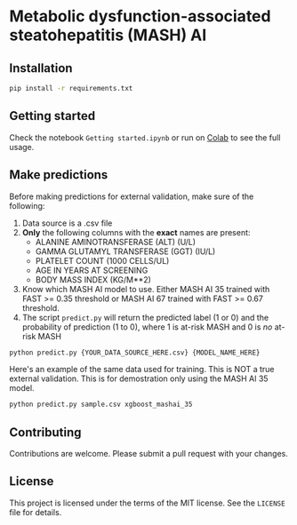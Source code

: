 # Metabolic dysfunction-associated steatohepatitis (MASH) AI

## Installation
```bash
pip install -r requirements.txt
```

## Getting started
Check the notebook `Getting started.ipynb` or run on [Colab](https://colab.research.google.com/drive/1y8CcnN_y9dkk6OqZjRIsbEoEmuayYJFW?usp=sharing) to see the full usage. 

## Make predictions
Before making predictions for external validation, make sure of the following:
1. Data source is a .csv file
2. **Only** the following columns with the **exact** names are present:
   - ALANINE AMINOTRANSFERASE (ALT) (U/L)
   - GAMMA GLUTAMYL TRANSFERASE (GGT) (IU/L)
   - PLATELET COUNT (1000 CELLS/UL)
   - AGE IN YEARS AT SCREENING
   - BODY MASS INDEX (KG/M**2)
3. Know which MASH AI model to use. Either MASH AI 35 trained with FAST >= 0.35 threshold or MASH AI 67 trained with FAST >= 0.67 threshold. 
4. The script `predict.py` will return the predicted label (1 or 0) and the probability of prediction (1 to 0), where 1 is at-risk MASH and 0 is *no* at-risk MASH

```bash
python predict.py {YOUR_DATA_SOURCE_HERE.csv} {MODEL_NAME_HERE}
```
Here's an example of the same data used for training. This is NOT a true external validation. This is for demostration only using the MASH AI 35 model.
```bash
python predict.py sample.csv xgboost_mashai_35
```

## Contributing
Contributions are welcome. Please submit a pull request with your changes.

## License
This project is licensed under the terms of the MIT license. See the `LICENSE` file for details.